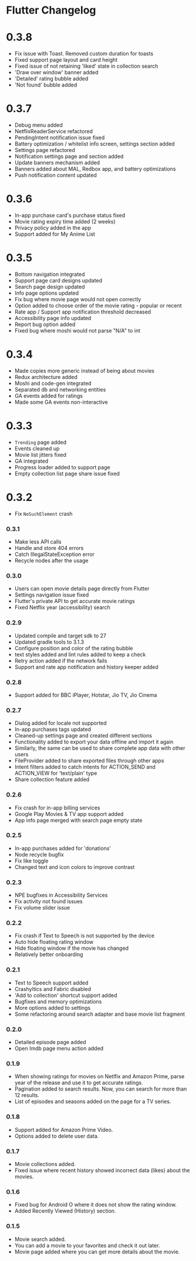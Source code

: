 # Flutter Changelog

# 0.3.8

 - Fix issue with Toast. Removed custom duration for toasts
 - Fixed support page layout and card height
 - Fixed issue of not retaining 'liked' state in collection search
 - 'Draw over window' banner added
 - 'Detailed' rating bubble added
 - 'Not found' bubble added

# 0.3.7

 - Debug menu added
 - NetflixReaderService refactored
 - PendingIntent notification issue fixed
 - Battery optimization / whitelist info screen, settings section added
 - Settings page refactored
 - Notification settings page and section added
 - Update banners mechanism added
 - Banners added about MAL, Redbox app, and battery optimizations
 - Push notification content updated

# 0.3.6

 - In-app purchase card's purchase status fixed
 - Movie rating expiry time added (2 weeks)
 - Privacy policy added in the app
 - Support added for My Anime List

# 0.3.5

 - Bottom navigation integrated
 - Support page card designs updated
 - Search page design updated
 - Info page options updated
 - Fix bug where movie page would not open correctly
 - Option added to choose order of the movie rating - popular or recent
 - Rate app / Support app notification threshold decreased
 - Accessibility page info updated
 - Report bug option added
 - Fixed bug where moshi would not parse "N/A" to int

# 0.3.4

 - Made copies more generic instead of being about movies
 - Redux architecture added
 - Moshi and code-gen integrated
 - Separated db and networking entities
 - GA events added for ratings
 - Made some GA events non-interactive

# 0.3.3

 - `Trending` page added
 - Events cleaned up
 - Movie list jitters fixed
 - GA integrated
 - Progress loader added to support page
 - Empty collection list page share issue fixed

# 0.3.2

 - Fix `NoSuchElement` crash

### 0.3.1

 - Make less API calls
 - Handle and store 404 errors
 - Catch IllegalStateException error
 - Recycle nodes after the usage

### 0.3.0

 - Users can open movie details page directly from Flutter
 - Settings navigation issue fixed
 - Flutter's private API to get accurate movie ratings
 - Fixed Netflix year (accessibility) search

### 0.2.9

 - Updated compile and target sdk to 27
 - Updated gradle tools to 3.1.3
 - Configure position and color of the rating bubble
 - text styles added and lint rules added to keep a check
 - Retry action added if the network fails
 - Support and rate app notification and history keeper added

### 0.2.8

 - Support added for BBC iPlayer, Hotstar, Jio TV, Jio Cinema

### 0.2.7

 - Dialog added for locale not supported
 - In-app purchases tags updated
 - Cleaned-up settings page and created different sections
 - Functionality added to export your data offline and import it again
 - Similarly, the same can be used to share complete app data with other users
 - FileProvider added to share exported files through other apps
 - Intent filters added to catch intents for ACTION_SEND and ACTION_VIEW for 'text/plain' type
 - Share collection feature added

### 0.2.6

 - Fix crash for in-app billing services
 - Google Play Movies & TV app support added
 - App info page merged with search page empty state

### 0.2.5

 - In-app purchases added for 'donations'
 - Node recycle bugfix
 - Fix like toggle
 - Changed text and icon colors to improve contrast

### 0.2.3

 - NPE bugfixes in Accessibility Services
 - Fix activity not found issues
 - Fix volume slider issue

### 0.2.2

 - Fix crash if Text to Speech is not supported by the device
 - Auto hide floating rating window
 - Hide floating window if the movie has changed
 - Relatively better onboarding

### 0.2.1

 - Text to Speech support added
 - Crashyltics and Fabric disabled
 - 'Add to collection' shortcut support added
 - Bugfixes and memory optimizations
 - More options added to settings
 - Some refactoring around search adapter and base movie list fragment

### 0.2.0

 - Detailed episode page added
 - Open Imdb page menu action added

### 0.1.9

 - When showing ratings for movies on Netlfix and Amazon Prime, parse year of the release and
 use it to get accurate ratings.
 - Pagination added to search results. Now, you can search for more than 12 results.
 - List of episodes and seasons added on the page for a TV series.

### 0.1.8

 - Support added for Amazon Prime Video.
 - Options added to delete user data.

### 0.1.7

 - Movie collections added.
 - Fixed issue where recent history showed incorrect data (likes) about the movies.

### 0.1.6

 - Fixed bug for Android O where it does not show the rating window.
 - Added Recently Viewed (History) section.

### 0.1.5

 - Movie search added.
 - You can add a movie to your favorites and check it out later.
 - Movie page added where you can get more details about the movie.